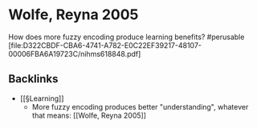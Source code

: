 # Wolfe, Reyna 2005
How does more fuzzy encoding produce learning benefits? #perusable
[file:D322CBDF-CBA6-4741-A782-E0C22EF39217-48107-00006FBA6A19723C/nihms618848.pdf]

## Backlinks
* [[§Learning]]
	* More fuzzy encoding produces better "understanding", whatever that means: [[Wolfe, Reyna 2005]]

<!-- #Life -->

<!-- {BearID:2BDF9548-8ED2-4A80-AAFC-4AB88FC14ACD-15756-00001304987C2883} -->
